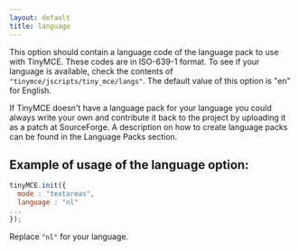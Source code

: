 ```yaml
---
layout: default
title: language
---
```


This option should contain a language code of the language pack to use with TinyMCE. These codes are in ISO-639-1 format. To see if your language is available, check the contents of `"tinymce/jscripts/tiny_mce/langs"`. The default value of this option is "en" for English.

If TinyMCE doesn't have a language pack for your language you could always write your own and contribute it back to the project by uploading it as a patch at SourceForge. A description on how to create language packs can be found in the Language Packs section.

## Example of usage of the language option:

```js
tinyMCE.init({
  mode : "textareas",
  language : "nl"
...
});
```

Replace `"nl"` for your language.
